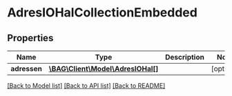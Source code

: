 # AdresIOHalCollectionEmbedded

## Properties
Name | Type | Description | Notes
------------ | ------------- | ------------- | -------------
**adressen** | [**\BAG\Client\Model\AdresIOHal[]**](AdresIOHal.md) |  | [optional] 

[[Back to Model list]](../../README.md#documentation-for-models) [[Back to API list]](../../README.md#documentation-for-api-endpoints) [[Back to README]](../../README.md)

